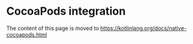 # CocoaPods integration

The content of this page is moved to https://kotlinlang.org/docs/native-cocoapods.html